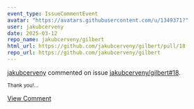 ```yaml
---
event_type: IssueCommentEvent
avatar: "https://avatars.githubusercontent.com/u/1349371?"
user: jakubcerveny
date: 2025-03-12
repo_name: jakubcerveny/gilbert
html_url: https://github.com/jakubcerveny/gilbert/pull/18
repo_url: https://github.com/jakubcerveny/gilbert
---
```


<a href='https://github.com/jakubcerveny' target='_blank'>jakubcerveny</a> commented on issue <a href='https://github.com/jakubcerveny/gilbert/pull/18' target='_blank'>jakubcerveny/gilbert#18</a>.

<small>Thank you!...</small>

<a href='https://github.com/jakubcerveny/gilbert/pull/18' target='_blank'>View Comment</a>